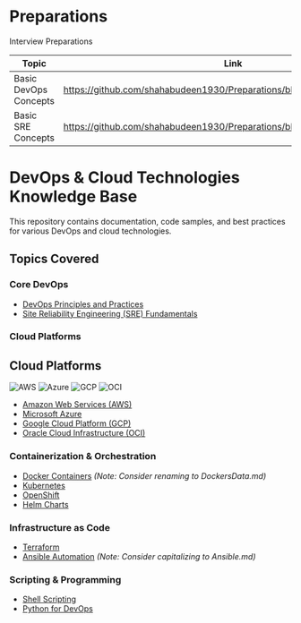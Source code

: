 # Preparations
Interview Preparations

|Topic | Link |
| - | - |
|Basic DevOps Concepts|https://github.com/shahabudeen1930/Preparations/blob/main/BasicDevOps.md|
|Basic SRE Concepts|https://github.com/shahabudeen1930/Preparations/blob/main/BasicSRE.md|


# DevOps & Cloud Technologies Knowledge Base

This repository contains documentation, code samples, and best practices for various DevOps and cloud technologies.

## Topics Covered

### Core DevOps
- [DevOps Principles and Practices](BasicDevOps.md)
- [Site Reliability Engineering (SRE) Fundamentals](BasicSRE.md)

### Cloud Platforms
## Cloud Platforms
![AWS](https://img.shields.io/badge/AWS-%23FF9900.svg?style=for-the-badge&logo=amazon-aws&logoColor=white)
![Azure](https://img.shields.io/badge/azure-%230072C6.svg?style=for-the-badge&logo=microsoftazure&logoColor=white)
![GCP](https://img.shields.io/badge/GoogleCloud-%234285F4.svg?style=for-the-badge&logo=google-cloud&logoColor=white)
![OCI](https://img.shields.io/badge/Oracle%20Cloud-F80000?style=for-the-badge&logo=oracle&logoColor=white)
- [Amazon Web Services (AWS)](AWS.md)
- [Microsoft Azure](Azure.md)
- [Google Cloud Platform (GCP)](GCP.md)
- [Oracle Cloud Infrastructure (OCI)](OCI.md)

### Containerization & Orchestration
- [Docker Containers](Dockers.md) *(Note: Consider renaming to DockersData.md)*
- [Kubernetes](Kubernetes.md)
- [OpenShift](openshift.md)
- [Helm Charts](Helm.md)

### Infrastructure as Code
- [Terraform](Terraform.md)
- [Ansible Automation](ansible.md) *(Note: Consider capitalizing to Ansible.md)*

### Scripting & Programming
- [Shell Scripting](ShellScripting.md)
- [Python for DevOps](Python.md)

